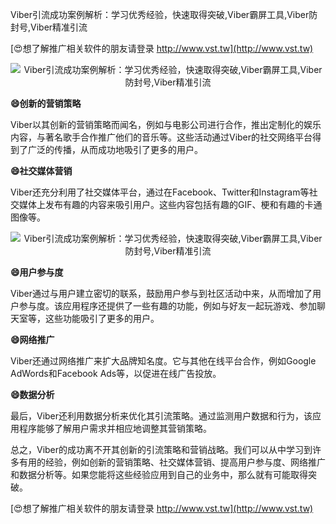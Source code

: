 Viber引流成功案例解析：学习优秀经验，快速取得突破,Viber霸屏工具,Viber防封号,Viber精准引流

[😍想了解推广相关软件的朋友请登录 http://www.vst.tw](http://www.vst.tw)

 <center><img src="https://vst.tw/MP4/tuiguang/png/8.png" alt="Viber引流成功案例解析：学习优秀经验，快速取得突破,Viber霸屏工具,Viber防封号,Viber精准引流"></center>

**😄创新的营销策略**

Viber以其创新的营销策略而闻名，例如与电影公司进行合作，推出定制化的娱乐内容，与著名歌手合作推广他们的音乐等。这些活动通过Viber的社交网络平台得到了广泛的传播，从而成功地吸引了更多的用户。

**😄社交媒体营销**

Viber还充分利用了社交媒体平台，通过在Facebook、Twitter和Instagram等社交媒体上发布有趣的内容来吸引用户。这些内容包括有趣的GIF、梗和有趣的卡通图像等。

 <center><img src="https://vst.tw/MP4/tuiguang/png/0.png" alt="Viber引流成功案例解析：学习优秀经验，快速取得突破,Viber霸屏工具,Viber防封号,Viber精准引流"></center>

**😄用户参与度**

Viber通过与用户建立密切的联系，鼓励用户参与到社区活动中来，从而增加了用户参与度。该应用程序还提供了一些有趣的功能，例如与好友一起玩游戏、参加聊天室等，这些功能吸引了更多的用户。

**😄网络推广**

Viber还通过网络推广来扩大品牌知名度。它与其他在线平台合作，例如Google AdWords和Facebook Ads等，以促进在线广告投放。

**😄数据分析**

最后，Viber还利用数据分析来优化其引流策略。通过监测用户数据和行为，该应用程序能够了解用户需求并相应地调整其营销策略。

总之，Viber的成功离不开其创新的引流策略和营销战略。我们可以从中学习到许多有用的经验，例如创新的营销策略、社交媒体营销、提高用户参与度、网络推广和数据分析等。如果您能将这些经验应用到自己的业务中，那么就有可能取得突破。

[😍想了解推广相关软件的朋友请登录 http://www.vst.tw](http://www.vst.tw)



